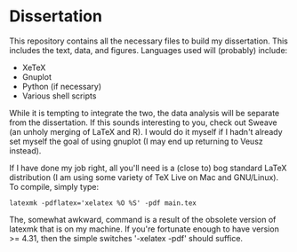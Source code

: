 Dissertation
============

This repository contains all the necessary files to build my
dissertation. This includes the text, data, and figures. Languages used
will (probably) include:

* XeTeX
* Gnuplot
* Python (if necessary)
* Various shell scripts

While it is tempting to integrate the two, the data analysis will be
separate from the dissertation. If this sounds interesting to you, check
out Sweave (an unholy merging of LaTeX and R). I would do it myself if I
hadn't already set myself the goal of using gnuplot (I may end up
returning to Veusz instead).

If I have done my job right, all you'll need is a (close to) bog
standard LaTeX distribution (I am using some variety of TeX Live on Mac
and GNU/Linux). To compile, simply type:

    latexmk -pdflatex='xelatex %O %S' -pdf main.tex

The, somewhat awkward, command is a result of the obsolete version of
latexmk that is on my machine. If you're fortunate enough to have
version >= 4.31, then the simple switches '-xelatex -pdf' should suffice.
